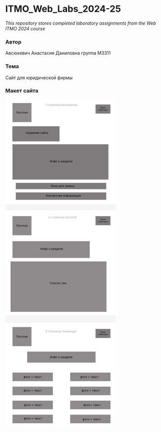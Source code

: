 # ITMO_Web_Labs_2024-25
_This repository stores completed laboratory assignments from the Web ITMO 2024 course_

### Автор
Авсюкевич Анастасия Даниловна 
группа М3311

### Тема
Сайт для юридической фирмы
### Макет сайта
![](https://github.com/nastyxxaavs/ITMO_Web_Labs_2024-25/blob/main/pics/shema.jpg)

